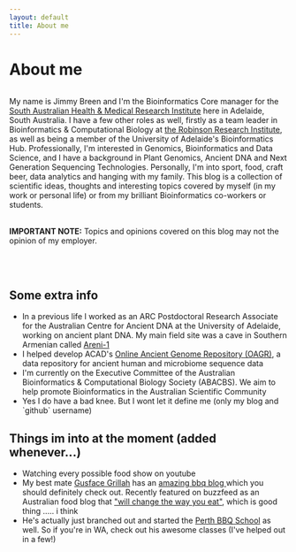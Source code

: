 ```yaml
---
layout: default
title: About me
---
```


<div class="post">
<h1 class="pageTitle">About me</h1>
<img src="{{ '/assets/img/me.jpg' | prepend: site.baseurl }}" alt="">
<p class="intro">My name is Jimmy Breen and I'm the Bioinformatics Core manager for the <a href="https://www.sahmri.org/">South Australian Health & Medical Research Institute</a> here in Adelaide, South Australia.
I have a few other roles as well, firstly as a team leader in Bioinformatics & Computational Biology at <a href="https://www.adelaide.edu.au/robinson-research-institute/"> the Robinson Research Institute</a>, as well as being a member of the University of Adelaide's Bioinformatics Hub.
Professionally, I'm interested in Genomics, Bioinformatics and Data Science, and I have a background in Plant Genomics, Ancient DNA and Next Generation Sequencing Technologies.
Personally, I'm into sport, food, craft beer, data analytics and hanging with my family.
This blog is a collection of scientific ideas, thoughts and interesting topics covered by myself (in my work or personal life) or from my brilliant Bioinformatics co-workers or students.

<br>
<br>

<b>IMPORTANT NOTE:</b> Topics and opinions covered on this blog may not the opinion of my employer.

<br>
<br>

<h2>Some extra info</h2>

<ul>
<li>In a previous life I worked as an ARC Postdoctoral Research Associate for the Australian Centre for Ancient DNA at the University of Adelaide, working on ancient plant DNA. My main field site was a cave in Southern Armenian called <a href="https://en.wikipedia.org/wiki/Areni-1_cave_complex"> Areni-1 </a></li>
<li>I helped develop ACAD's <a href="https://www.oagr.org.au"> Online Ancient Genome Repository (OAGR)</a>, a data repository for ancient human and microbiome sequence data</li>
<li>I'm currently on the Executive Committee of the Australian Bioinformatics & Computational Biology Society (ABACBS). We aim to help promote Bioinformatics in the Australian Scientific Community</li>
<li>Yes I do have a bad knee. But I wont let it define me (only my blog and `github` username)</li>
</ul>

<h2>Things im into at the moment (added whenever...)</h2>
<ul>
<li> Watching every possible food show on youtube </li>
<li>My best mate <a href="https://www.facebook.com/gusfacegrillah"> Gusface Grillah</a> has an <a href="http://gusfacegrillah.com/"> amazing bbq blog </a> which you should definitely check out. Recently featured on buzzfeed as an Australian food blog that  <a href="http://www.buzzfeed.com/gyanyankovich/the-best-australian-food-blogs"> "will change the way you eat"</a>, which is good thing ..... i think </li>
<li>He's actually just branched out and started the <a href="https://www.perthbbqschool.com/"> Perth BBQ School</a> as well. So if you're in WA, check out his awesome classes (I've helped out in a few!) </li>
</ul>

